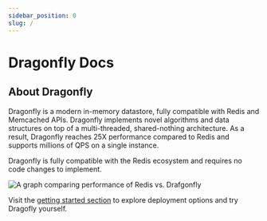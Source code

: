 ```yaml
---
sidebar_position: 0
slug: /
---
```


# Dragonfly Docs

## About Dragonfly
Dragonfly is a modern in-memory datastore, fully compatible with Redis and Memcached APIs. Dragonfly implements novel algorithms and data structures on top of a multi-threaded, shared-nothing architecture. As a result, Dragonfly reaches 25X performance compared to Redis and supports millions of QPS on a single instance.

 Dragonfly is fully compatible with the Redis ecosystem and requires no code changes to implement.

![A graph comparing performance of Redis vs. Drafgonfly](/img/comparison.png)

Visit the [getting started section](/getting-started) to explore deployment options and try Dragofly yourself. 
